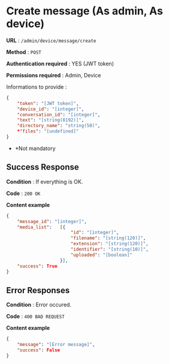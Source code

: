 # Create message (As admin, As device)

**URL** : `/admin/device/message/create`

**Method** : `POST`

**Authentication required** : YES (JWT token)

**Permissions required** : Admin, Device


Informations to provide :

```json
{
    "token": "[JWT token]",
    "device_id": "[integer]",
    "conversation_id": "[integer]",
    "text": "[string(8192)]",
    "directory_name": "string(50)",
    *"files": "[undefined]"
}
```

* *Not mandatory

## Success Response

**Condition** : If everything is OK.

**Code** : `200 OK`

**Content example**

```json
{
    "message_id": "[integer]",
    "media_list":   [{
                        "id": "[integer]",
                        "filename": "[string(120)]",
                        "extension": "[string(120)]",
                        "identifier": "[string(10)]",
                        "uploaded": "[boolean]"
                    }],
    "success": True
}
```

## Error Responses

**Condition** : Error occured.

**Code** : `400 BAD REQUEST`

**Content example**

```json
{
    "message": "[Error message]",
    "success": False
}
```